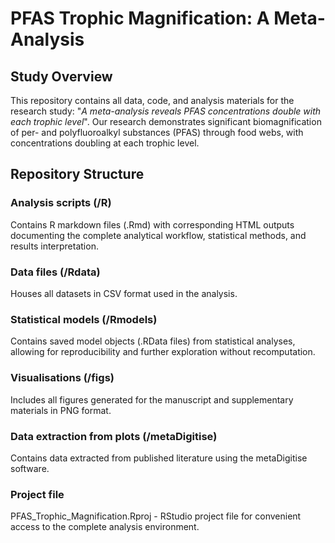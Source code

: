# PFAS Trophic Magnification: A Meta-Analysis 
## Study Overview
This repository contains all data, code, and analysis materials for the research study: "*A meta-analysis reveals PFAS concentrations double with each trophic level*".
Our research demonstrates significant biomagnification of per- and polyfluoroalkyl substances (PFAS) through food webs, with concentrations doubling at each trophic level.
## Repository Structure
### Analysis scripts (/R)
Contains R markdown files (.Rmd) with corresponding HTML outputs documenting the complete analytical workflow, statistical methods, and results interpretation.
### Data files (/Rdata)
Houses all datasets in CSV format used in the analysis.
### Statistical models (/Rmodels)
Contains saved model objects (.RData files) from statistical analyses, allowing for reproducibility and further exploration without recomputation.
### Visualisations (/figs)
Includes all figures generated for the manuscript and supplementary materials in PNG format.
### Data extraction from plots (/metaDigitise)
Contains data extracted from published literature using the metaDigitise software.
### Project file
PFAS_Trophic_Magnification.Rproj - RStudio project file for convenient access to the complete analysis environment.
